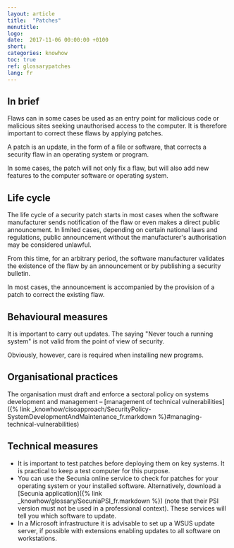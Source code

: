 ```yaml
---
layout: article
title:  "Patches"
menutitle:
logo:
date:  2017-11-06 00:00:00 +0100
short:
categories: knowhow
toc: true
ref: glossarypatches
lang: fr
---
```

## In brief
Flaws can in some cases be used as an entry point for malicious code or malicious sites seeking unauthorised access to the computer. It is therefore important to correct these flaws by applying patches.

A patch is an update, in the form of a file or software, that corrects a security flaw in an operating system or program.

In some cases, the patch will not only fix a flaw, but will also add new features to the computer software or operating system.

## Life cycle
The life cycle of a security patch starts in most cases when the software manufacturer sends notification of the flaw or even makes a direct public announcement. In limited cases, depending on certain national laws and regulations, public announcement without the manufacturer's authorisation may be considered unlawful.

From this time, for an arbitrary period, the software manufacturer validates the existence of the flaw by an announcement or by publishing a security bulletin.

In most cases, the announcement is accompanied by the provision of a patch to correct the existing flaw.

## Behavioural measures
It is important to carry out updates. The saying "Never touch a running system" is not valid from the point of view of security.

Obviously, however, care is required when installing new programs.

## Organisational practices
The organisation must draft and enforce a sectoral policy on systems development and management  – [management of technical vulnerabilities]({% link _knowhow/cisoapproach/SecurityPolicy-SystemDevelopmentAndMaintenance_fr.markdown %}#managing-technical-vulnerabilities)

## Technical measures
* It is important to test patches before deploying them on key systems. It is practical to keep a test computer for this purpose.
* You can use the Secunia online service to check for patches for your operating system or your installed software. Alternatively, download a [Secunia application]({% link _knowhow/glossary/SecuniaPSI_fr.markdown %}) (note that their PSI version must not be used in a professional context). These services will tell you which software to update.
* In a Microsoft infrastructure it is advisable to set up a WSUS update server, if possible with extensions enabling updates to all software on workstations.
